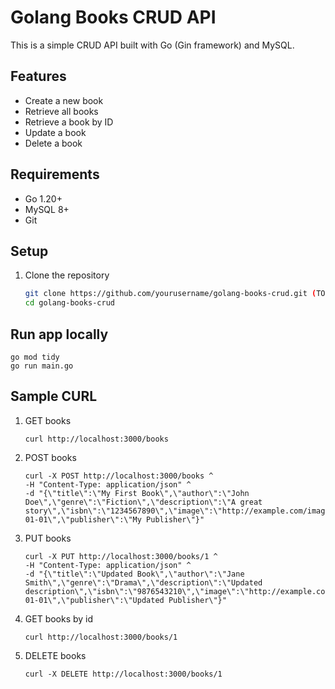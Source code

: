 # Golang Books CRUD API

This is a simple CRUD API built with Go (Gin framework) and MySQL.

## Features
- Create a new book
- Retrieve all books
- Retrieve a book by ID
- Update a book
- Delete a book

## Requirements
- Go 1.20+
- MySQL 8+
- Git

## Setup
1. Clone the repository
   ```bash
   git clone https://github.com/yourusername/golang-books-crud.git (TODO: change later)
   cd golang-books-crud
   ```


## Run app locally
```
go mod tidy
go run main.go
```

## Sample CURL
1. GET books
    ```
    curl http://localhost:3000/books
    ```
2. POST books
    ```
    curl -X POST http://localhost:3000/books ^
    -H "Content-Type: application/json" ^
    -d "{\"title\":\"My First Book\",\"author\":\"John Doe\",\"genre\":\"Fiction\",\"description\":\"A great story\",\"isbn\":\"1234567890\",\"image\":\"http://example.com/image.jpg\",\"published\":\"2024-01-01\",\"publisher\":\"My Publisher\"}"
    ```
3. PUT books
    ```
    curl -X PUT http://localhost:3000/books/1 ^
    -H "Content-Type: application/json" ^
    -d "{\"title\":\"Updated Book\",\"author\":\"Jane Smith\",\"genre\":\"Drama\",\"description\":\"Updated description\",\"isbn\":\"9876543210\",\"image\":\"http://example.com/new.jpg\",\"published\":\"2025-01-01\",\"publisher\":\"Updated Publisher\"}"
    ```
4. GET books by id
    ```
    curl http://localhost:3000/books/1
    ```
5. DELETE books
    ```
    curl -X DELETE http://localhost:3000/books/1
    ```


